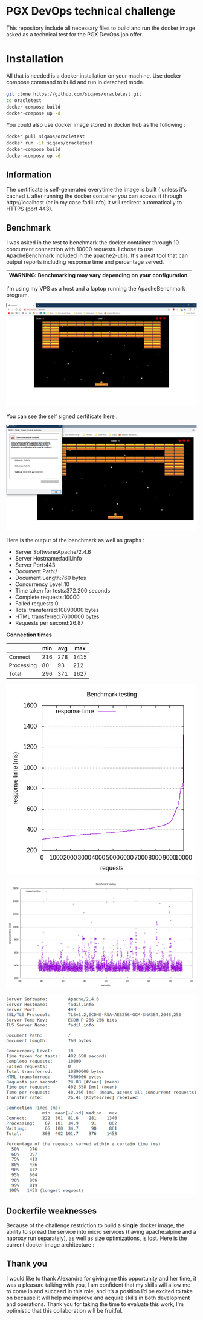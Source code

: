 
# PGX DevOps technical challenge
This repository include all necessary files to build and run the docker image asked as a technical test for the PGX DevOps job offer.
# Installation
All that is needed is a docker installation on your machine.
Use docker-compose command to build and run in detached mode.
```bash
git clone https://github.com/siqaos/oracletest.git
cd oracletest
docker-compose build
docker-compose up -d
```

You could also use docker image stored in docker hub as the following :
```bash
docker pull siqaos/oracletest
docker run -it siqaos/oracletest
docker-compose build
docker-compose up -d
```
## Information
The certificate is self-generated everytime the image is built ( unless it's cached ).
after running the docker container you can access it through http://localhost (or in my case fadil.info)
It will redirect automatically to HTTPS (port 443).

## Benchmark
I was asked in the test to benchmark the docker container through 10 concurrent connection with 10000 requests.
I chose to use ApacheBenchmark included in the apache2-utils.
It's a neat tool that can output reports including response time and percentage served.

| WARNING: Benchmarking may vary depending on your configuration. |
| --- |

I'm using my VPS as a host and a laptop running the ApacheBenchmark program.

![Breakout online at fadil.info using https](https://github.com/Siqaos/OracleTest/blob/master/images/breakout.png)

You can see the self signed certificate here :

![enter image description here](https://github.com/Siqaos/OracleTest/blob/master/images/selfsigned.png)

Here is the output of the benchmark as well as graphs :

* Server Software:Apache/2.4.6 
* Server Hostname:fadil.info 
* Server Port:443 
* Document Path:/ 
* Document Length:760 bytes 
* Concurrency Level:10 
* Time taken for tests:372.200 seconds 
* Complete requests:10000 
* Failed requests:0
* Total transferred:10890000 bytes 
* HTML transferred:7600000 bytes 
* Requests per second:26.87


**Connection times**

||min | avg | max
|--|--|--|--|
|Connect|216|278 |1415
|Processing|80|93|212
|Total|296|371|1627

![Sequence](https://github.com/Siqaos/OracleTest/blob/master/images/sequence.jpg)

![Timeseries](https://github.com/Siqaos/OracleTest/blob/master/images/timeseries.jpg)

![Apache Benchmark output](https://github.com/Siqaos/OracleTest/blob/master/images/ab.png)

## Dockerfile weaknesses

Because of the challenge restriction to build a **single** docker image, the ability to spread the service into micro services (having apache:alpine and a haproxy run separately), as well as size optimizations, is lost.
Here is the current docker image architecture :


## Thank you
I would like to thank Alexandra for giving me this opportunity and her time, it was a pleasure talking with you,
I am confident that my skills will allow me to come in and succeed in this role, and it’s a position I’d be excited to take on because it will help me improve and acquire skills in both development and operations.
Thank you for taking the time to evaluate this work, I'm optimistic that this collaboration will be fruitful.
